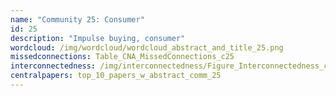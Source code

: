 ```yaml
---
name: "Community 25: Consumer"
id: 25
description: "Impulse buying, consumer"
wordcloud: /img/wordcloud/wordcloud_abstract_and_title_25.png
missedconnections: Table_CNA_MissedConnections_c25
interconnectedness: /img/interconnectedness/Figure_Interconnectedness_c25.png
centralpapers: top_10_papers_w_abstract_comm_25
---
```

